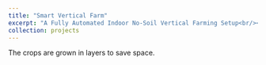 ```yaml
---
title: "Smart Vertical Farm"
excerpt: "A Fully Automated Indoor No-Soil Vertical Farming Setup<br/><img src='/images/Rotoscoping.png'>"
collection: projects
---
```


The crops are grown in layers to save space.

